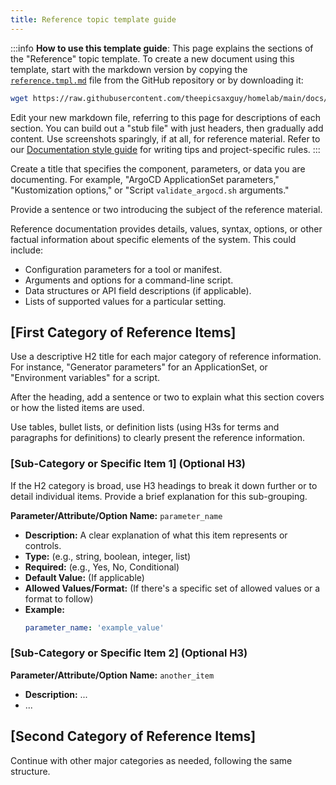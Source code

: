 ```yaml
---
title: Reference topic template guide
---
```


:::info **How to use this template guide**: This page explains the sections of the "Reference" topic template. To create
a new document using this template, start with the markdown version by copying the
[`reference.tmpl.md`](https://github.com/theepicsaxguy/homelab/blob/main/docs/docs/templates/reference.tmpl.md) file
from the GitHub repository or by downloading it:

```bash
wget https://raw.githubusercontent.com/theepicsaxguy/homelab/main/docs/docs/templates/reference.tmpl.md -O your-reference-topic-name.md
```

Edit your new markdown file, referring to this page for descriptions of each section. You can build out a "stub file"
with just headers, then gradually add content. Use screenshots sparingly, if at all, for reference material. Refer to
our [Documentation style guide](../style-guide.mdx) for writing tips and project-specific rules. :::

Create a title that specifies the component, parameters, or data you are documenting. For example, "ArgoCD
ApplicationSet parameters," "Kustomization options," or "Script `validate_argocd.sh` arguments."

Provide a sentence or two introducing the subject of the reference material.

Reference documentation provides details, values, syntax, options, or other factual information about specific elements
of the system. This could include:

- Configuration parameters for a tool or manifest.
- Arguments and options for a command-line script.
- Data structures or API field descriptions (if applicable).
- Lists of supported values for a particular setting.

## [First Category of Reference Items]

Use a descriptive H2 title for each major category of reference information. For instance, "Generator parameters" for an
ApplicationSet, or "Environment variables" for a script.

After the heading, add a sentence or two to explain what this section covers or how the listed items are used.

Use tables, bullet lists, or definition lists (using H3s for terms and paragraphs for definitions) to clearly present
the reference information.

### [Sub-Category or Specific Item 1] (Optional H3)

If the H2 category is broad, use H3 headings to break it down further or to detail individual items. Provide a brief
explanation for this sub-grouping.

**Parameter/Attribute/Option Name:** `parameter_name`

- **Description:** A clear explanation of what this item represents or controls.
- **Type:** (e.g., string, boolean, integer, list)
- **Required:** (e.g., Yes, No, Conditional)
- **Default Value:** (If applicable)
- **Allowed Values/Format:** (If there's a specific set of allowed values or a format to follow)
- **Example:**
  ```yaml
  parameter_name: 'example_value'
  ```

### [Sub-Category or Specific Item 2] (Optional H3)

**Parameter/Attribute/Option Name:** `another_item`

- **Description:** ...
- ...

## [Second Category of Reference Items]

Continue with other major categories as needed, following the same structure.
